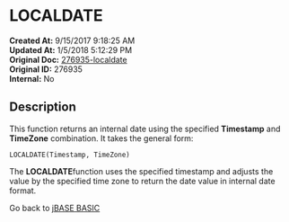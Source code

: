 # LOCALDATE

**Created At:** 9/15/2017 9:18:25 AM  
**Updated At:** 1/5/2018 5:12:29 PM  
**Original Doc:** [276935-localdate](https://docs.jbase.com/36868-jbase-basic/276935-localdate)  
**Original ID:** 276935  
**Internal:** No  

## Description

This function returns an internal date using the specified **Timestamp** and **TimeZone** combination. It takes the general form:

```
LOCALDATE(Timestamp, TimeZone)
```

The **LOCALDATE**function uses the specified timestamp and adjusts the value by the specified time zone to return the date value in internal date format.

Go back to [jBASE BASIC](./../README.md)
